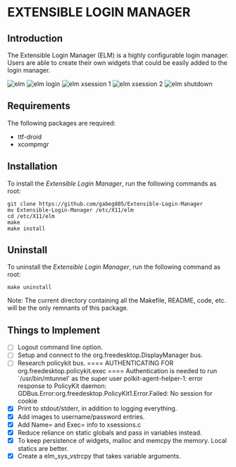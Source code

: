 # EXTENSIBLE LOGIN MANAGER

## Introduction

The Extensible Login Manager (ELM) is a highly configurable login manager. Users
are able to create their own widgets that could be easily added to the login
manager.

![elm](http://gabegonzalez.me/img/elm/elm.gif "Using ELM to Login")
![elm login](http://gabegonzalez.me/img/elm/login.jpg "Main Login Screen")
![elm xsession 1](http://gabegonzalez.me/img/elm/xsession1.jpg "Choosing X Session")
![elm xsession 2](http://gabegonzalez.me/img/elm/xsession2.jpg "Displaying Path to X Session Executable")
![elm shutdown](http://gabegonzalez.me/img/elm/powermenu.jpg "Power Menu")

## Requirements

The following packages are required:
- ttf-droid
- xcompmgr

## Installation

To install the _Extensible Login Manager_, run the following commands as root:

```
git clone https://github.com/gabeg805/Extensible-Login-Manager
mv Extensible-Login-Manager /etc/X11/elm
cd /etc/X11/elm
make
make install
```

## Uninstall

To uninstall the _Extensible Login Manager_, run the following command as root:

```
make uninstall
```

Note: The current directory containing all the Makefile, README, code, etc. will
be the only remnants of this package.

## Things to Implement

- [ ] Logout command line option.
- [ ] Setup and connect to the org.freedesktop.DisplayManager bus.
- [ ] Research policykit bus.
      ==== AUTHENTICATING FOR org.freedesktop.policykit.exec ====
      Authentication is needed to run `/usr/bin/mtunnel' as the super user
      polkit-agent-helper-1: error response to PolicyKit daemon: GDBus.Error:org.freedesktop.PolicyKit1.Error.Failed: No session for cookie
- [x] Print to stdout/stderr, in addition to logging everything.
- [x] Add images to username/password entries.
- [x] Add Name= and Exec= info to xsessions.c
- [x] Reduce reliance on static globals and pass in variables instead.
- [x] To keep persistence of widgets, malloc and memcpy the memory. Local
  statics are better.
- [x] Create a elm_sys_vstrcpy that takes variable arguments.
